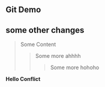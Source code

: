 ## Git Demo
 

## some other changes
 
> Some Content 
>> Some more ahhhh
>>> Some more hohoho 

**Hello Conflict** 